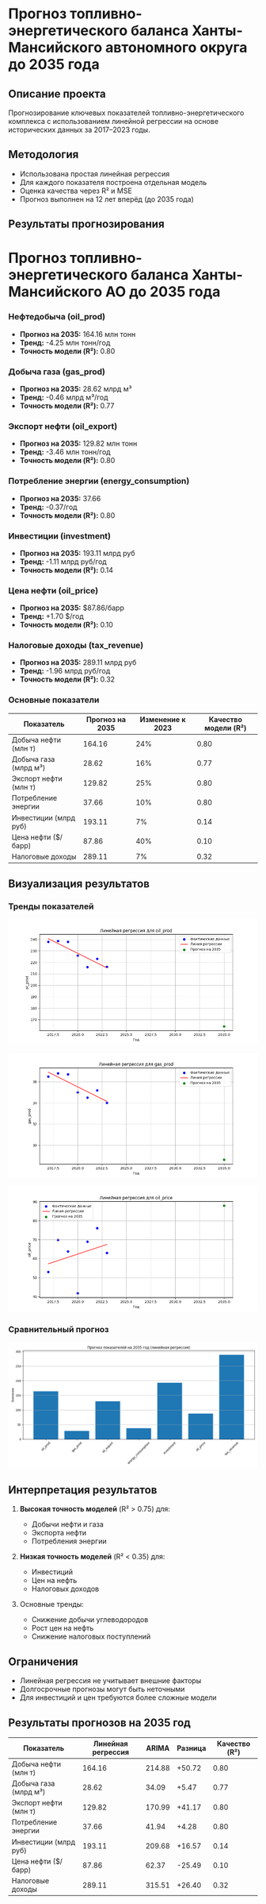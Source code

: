 # Прогноз топливно-энергетического баланса Ханты-Мансийского автономного округа до 2035 года

## Описание проекта
Прогнозирование ключевых показателей топливно-энергетического комплекса с использованием линейной регрессии на основе исторических данных за 2017–2023 годы.

## Методология
- Использована простая линейная регрессия 
- Для каждого показателя построена отдельная модель
- Оценка качества через R² и MSE
- Прогноз выполнен на 12 лет вперёд (до 2035 года)

## Результаты прогнозирования


# Прогноз топливно-энергетического баланса Ханты-Мансийского АО до 2035 года

### Нефтедобыча (oil_prod)
- **Прогноз на 2035:** 164.16 млн тонн
- **Тренд:** -4.25 млн тонн/год
- **Точность модели (R²):** 0.80

### Добыча газа (gas_prod)
- **Прогноз на 2035:** 28.62 млрд м³
- **Тренд:** -0.46 млрд м³/год
- **Точность модели (R²):** 0.77

### Экспорт нефти (oil_export)
- **Прогноз на 2035:** 129.82 млн тонн
- **Тренд:** -3.46 млн тонн/год
- **Точность модели (R²):** 0.80

### Потребление энергии (energy_consumption)
- **Прогноз на 2035:** 37.66
- **Тренд:** -0.37/год
- **Точность модели (R²):** 0.80

### Инвестиции (investment)
- **Прогноз на 2035:** 193.11 млрд руб
- **Тренд:** -1.11 млрд руб/год
- **Точность модели (R²):** 0.14

### Цена нефти (oil_price)
- **Прогноз на 2035:** $87.86/барр
- **Тренд:** +1.70 $/год
- **Точность модели (R²):** 0.10

### Налоговые доходы (tax_revenue)
- **Прогноз на 2035:** 289.11 млрд руб
- **Тренд:** -1.96 млрд руб/год
- **Точность модели (R²):** 0.32


### Основные показатели
| Показатель            | Прогноз на 2035 | Изменение к 2023 | Качество модели (R²) |
|-----------------------|----------------|------------------|----------------------|
| Добыча нефти (млн т)  | 164.16         | 24%              | 0.80                 |
| Добыча газа (млрд м³) | 28.62          | 16%              | 0.77                 |
| Экспорт нефти (млн т) | 129.82         | 25%              | 0.80                 |
| Потребление энергии   | 37.66          | 10%              | 0.80                 |
| Инвестиции (млрд руб) | 193.11         | 7%               | 0.14                 |
| Цена нефти ($/барр)   | 87.86          | 40%              | 0.10                 |
| Налоговые доходы      | 289.11         | 7%               | 0.32                 |

## Визуализация результатов

### Тренды показателей
![1](/graphs/oil_prod_regression.png)  

![2](/graphs/gas_prod_regression.png)  

![3](/graphs/oil_price_regression.png)

### Сравнительный прогноз
![Все показатели на 2035 год](graphs/all_predictions.png)

## Интерпретация результатов
1. **Высокая точность моделей** (R² > 0.75) для:
   - Добычи нефти и газа
   - Экспорта нефти
   - Потребления энергии

2. **Низкая точность моделей** (R² < 0.35) для:
   - Инвестиций
   - Цен на нефть
   - Налоговых доходов

3. Основные тренды:
   - Снижение добычи углеводородов
   - Рост цен на нефть
   - Снижение налоговых поступлений

## Ограничения
- Линейная регрессия не учитывает внешние факторы
- Долгосрочные прогнозы могут быть неточными
- Для инвестиций и цен требуются более сложные модели

## Результаты прогнозов на 2035 год

| Показатель            | Линейная регрессия | ARIMA    | Разница | Качество (R²) |
|-----------------------|--------------------|----------|---------|---------------|
| Добыча нефти (млн т) | 164.16             | 214.88   | +50.72  | 0.80          |
| Добыча газа (млрд м³) | 28.62              | 34.09    | +5.47   | 0.77          |
| Экспорт нефти (млн т) | 129.82             | 170.99   | +41.17  | 0.80          |
| Потребление энергии   | 37.66              | 41.94    | +4.28   | 0.80          |
| Инвестиции (млрд руб) | 193.11             | 209.68   | +16.57  | 0.14          |
| Цена нефти ($/барр)   | 87.86              | 62.37    | -25.49  | 0.10          |
| Налоговые доходы      | 289.11             | 315.51   | +26.40  | 0.32          |
